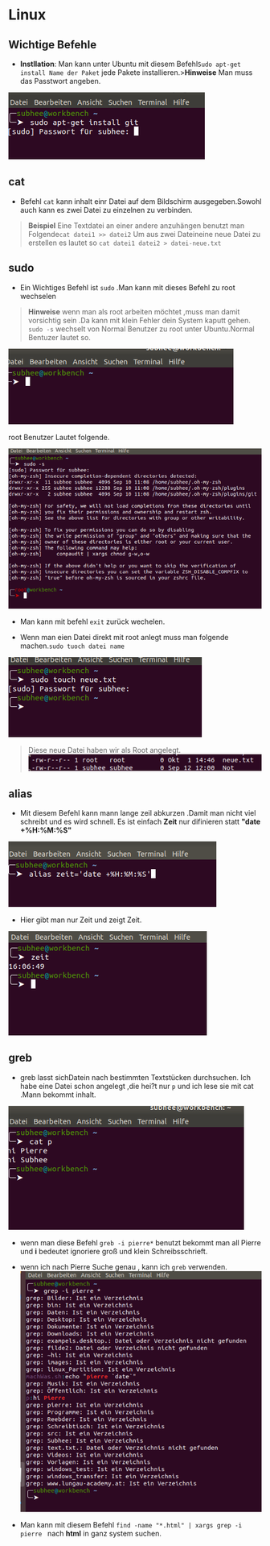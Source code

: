 # Linux

## Wichtige Befehle
* **Instllation**: Man kann unter Ubuntu mit diesem Befehl`Sudo apt-get install Name der Paket` jede Pakete installieren.>**Hinweise** Man muss das Passtwort angeben.

![Das ist ein Link](images/Subhee5.png)


## cat
* Befehl `cat` kann inhalt einr Datei auf dem Bildschirm ausgegeben.Sowohl auch  kann es zwei Datei zu einzelnen zu verbinden.
>**Beispiel** Eine Textdatei an einer andere anzuhängen benutzt man Folgende``cat datei1 >> datei2`` Um aus zwei Dateineine neue Datei zu erstellen es lautet so `cat datei1 datei2 > datei-neue.txt`

## sudo
* Ein Wichtiges Befehl ist `sudo` .Man kann mit dieses Befehl zu root wechselen
>**Hinweise** wenn man als root arbeiten möchtet ,muss man damit vorsichtig sein .Da kann mit klein Fehler dein System kaputt gehen.
`sudo -s` wechselt von Normal Benutzer zu root unter Ubuntu.Normal Bentuzer lautet so.

![Das ist ein Link](images/Subhee6.png)

root Benutzer Lautet folgende.

![Das ist ein Link](images/Subhee7.png)

* Man kann mit befehl `exit` zurück wechelen.

* Wenn man eien Datei direkt mit root anlegt muss man folgende machen.`sudo tuoch datei name`

![](images/Subhee8.png)

>Diese neue Datei haben wir als Root angelegt.
![](images/Subhee9.png)

## alias

* Mit diesem Befehl kann mann lange zeil abkurzen .Damit man nicht viel schreibt und es wird schnell. Es ist einfach **Zeit** nur difinieren statt **"date +%H:%M:%S"**

![Das ist ein Link](images/Subhee10.png)

* Hier gibt man nur Zeit und zeigt Zeit.

![Das ist ein Link](images/Subhee11.png)

## greb

* greb lasst sichDatein nach bestimmten Textstücken durchsuchen.
Ich habe eine Datei schon angelegt ,die hei?t nur `p` und ich lese sie mit cat .Mann bekommt inhalt.

![Das ist ein Link](images/Reeber.png)

* wenn man diese Befehl `greb -i pierre*` benutzt bekommt man all Pierre und **i** bedeutet ignoriere groß und klein Schreibsschrieft.

* wenn ich nach Pierre Suche genau , kann ich `greb` verwenden.
![Das ist ein Link](images/Reeber2.png)

* Man kann mit diesem Befehl  `find -name "*.html" | xargs grep -i pierre ` nach **html** in ganz system suchen.
